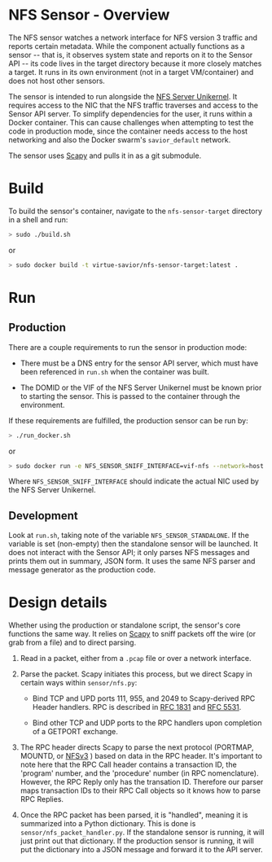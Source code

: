 # NFS Sensor - Overview

The NFS sensor watches a network interface for NFS version 3 traffic
and reports certain metadata. While the component actually functions
as a sensor -- that is, it observes system state and reports on it to
the Sensor API -- its code lives in the target directory because it
more closely matches a target.  It runs in its own environment (not in
a target VM/container) and does not host other sensors.

The sensor is intended to run alongside the
[NFS Server Unikernel](https://github.com/NextCenturyCorporation/VirtUE-VMs).
It requires
access to the NIC that the NFS traffic traverses and access to the
Sensor API server. To simplify dependencies for the user, it runs
within a Docker container. This can cause challenges when attempting
to test the code in production mode, since the container needs access
to the host networking and also the Docker swarm's `savior_default`
network.

The sensor uses [Scapy](https://github.com/secdev/scapy) and pulls it
in as a git submodule.

# Build

To build the sensor's container, navigate to the `nfs-sensor-target` directory in a shell and run:


```bash
> sudo ./build.sh
```

or

```bash
> sudo docker build -t virtue-savior/nfs-sensor-target:latest .
```

# Run

## Production

There are a couple requirements to run the sensor in production mode:

* There must be a DNS entry for the sensor API server, which must have been
  referenced in `run.sh` when the container was built.

* The DOMID or the VIF of the NFS Server Unikernel must be known prior
  to starting the sensor. This is passed to the container through the
  environment.

If these requirements are fulfilled, the production sensor can be run by:

```bash
> ./run_docker.sh
```

or

```bash
> sudo docker run -e NFS_SENSOR_SNIFF_INTERFACE=vif-nfs --network=host virtue-savior/nfs-sensor-target:latest
```

Where `NFS_SENSOR_SNIFF_INTERFACE` should indicate the actual NIC used
by the NFS Server Unikernel.


## Development

Look at `run.sh`, taking note of the variable
`NFS_SENSOR_STANDALONE`. If the variable is set (non-empty) then the
standalone sensor will be launched. It does not interact with the
Sensor API; it only parses NFS messages and prints them out in
summary, JSON form. It uses the same NFS parser and message generator
as the production code.


# Design details

Whether using the production or standalone script, the sensor's core
functions the same way. It relies on
[Scapy](https://github.com/secdev/scapy) to sniff packets off the wire
(or grab from a file) and to direct parsing.

1. Read in a packet, either from a `.pcap` file or over a network
interface.

2. Parse the packet. Scapy initiates this process, but we direct Scapy
in certain ways within `sensor/nfs.py`:

   * Bind TCP and UPD ports 111, 955, and 2049 to Scapy-derived RPC
     Header handlers. RPC is described in 
     [RFC 1831](https://tools.ietf.org/html/rfc1831) and
     [RFC 5531](https://tools.ietf.org/html/rfc5531).

   * Bind other TCP and UDP ports to the RPC handlers upon completion
     of a GETPORT exchange.

3. The RPC header directs Scapy to parse the next protocol (PORTMAP,
MOUNTD, or [NFSv3](https://tools.ietf.org/html/rfc1813) ) based on data in the RPC header. It's
important to note here that the RPC Call header contains a transaction
ID, the 'program' number, and the 'procedure' number (in RPC
nomenclature). However, the RPC Reply only has the transation
ID. Therefore our parser maps transaction IDs to their RPC Call
objects so it knows how to parse RPC Replies.

4. Once the RPC packet has been parsed, it is "handled", meaning it is
summarized into a Python dictionary. This is done is
`sensor/nfs_packet_handler.py`. If the standalone sensor is running,
it will just print out that dictionary. If the production sensor is
running, it will put the dictionary into a JSON message and forward it
to the API server.
